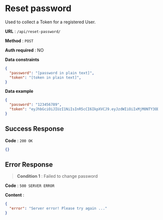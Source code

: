 # Reset password

Used to collect a Token for a registered User.

**URL** : `/api/reset-password/`

**Method** : `POST`

**Auth required** : NO

**Data constraints**

```json
{
  "password": "[password in plain text]",
  "token": "[token in plain text]",
}
```

**Data example**

```json
{
  "password": "123456789",
  "token": "eyJhbGciOiJIUzI1NiIsInR5cCI6IkpXVCJ9.eyJzdWIiOiIxMjM0NTY3ODkwIiwibmFtZSI6IkpvaG4gRG9lIiwiaWF0IjoxNTE2MjM5MDIyfQ.SflKxwRJSMeKKF2QT4fwpMeJf36POk6yJV_adQssw5c",
}
```

## Success Response

**Code** : `200 OK`
```json
{}
```

## Error Response

>**Condition 1** : Failed to change password

**Code** : `500 SERVER ERROR`

**Content** :

```json
{
  "error": "Server error! Please try again ..."
}
```

